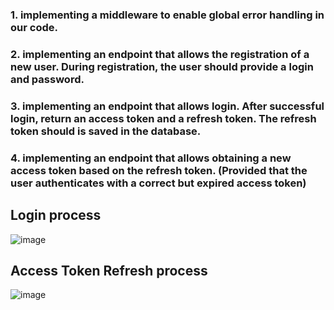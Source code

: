 ### 1. implementing a middleware to enable global error handling in our code.
### 2. implementing an endpoint that allows the registration of a new user. During registration, the user should provide a login and password.
### 3. implementing an endpoint that allows login. After successful login, return an access token and a refresh token. The refresh token should is saved in the database.
### 4. implementing an endpoint that allows obtaining a new access token based on the refresh token. (Provided that the user authenticates with a correct but expired access token)
## Login process
![image](https://github.com/MarosLodnipeguh/apbd11-jwt-auth/assets/71691730/0422761f-54d4-4431-a2a3-621895795761)

## Access Token Refresh process
![image](https://github.com/MarosLodnipeguh/apbd11-jwt-auth/assets/71691730/57df24ac-37c9-45ee-a39b-5d48f61d19e5)
